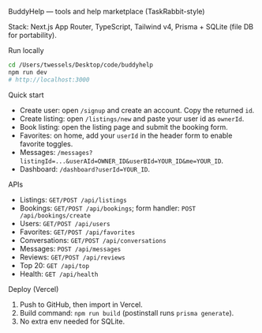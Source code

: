 BuddyHelp — tools and help marketplace (TaskRabbit-style)

Stack: Next.js App Router, TypeScript, Tailwind v4, Prisma + SQLite (file DB for portability).

Run locally
```bash
cd /Users/twessels/Desktop/code/buddyhelp
npm run dev
# http://localhost:3000
```

Quick start
- Create user: open `/signup` and create an account. Copy the returned `id`.
- Create listing: open `/listings/new` and paste your user id as `ownerId`.
- Book listing: open the listing page and submit the booking form.
- Favorites: on home, add your `userId` in the header form to enable favorite toggles.
- Messages: `/messages?listingId=...&userAId=OWNER_ID&userBId=YOUR_ID&me=YOUR_ID`.
- Dashboard: `/dashboard?userId=YOUR_ID`.

APIs
- Listings: `GET/POST /api/listings`
- Bookings: `GET/POST /api/bookings`; form handler: `POST /api/bookings/create`
- Users: `GET/POST /api/users`
- Favorites: `GET/POST /api/favorites`
- Conversations: `GET/POST /api/conversations`
- Messages: `POST /api/messages`
- Reviews: `GET/POST /api/reviews`
- Top 20: `GET /api/top`
- Health: `GET /api/health`

Deploy (Vercel)
1) Push to GitHub, then import in Vercel.
2) Build command: `npm run build` (postinstall runs `prisma generate`).
3) No extra env needed for SQLite.

